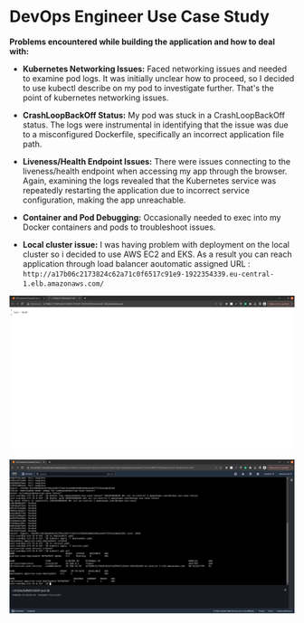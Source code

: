 ﻿# DevOps Engineer Use Case Study

**Problems encountered while building the application and how to deal with:**
- **Kubernetes Networking Issues:** Faced networking issues and needed to examine pod logs. It was initially unclear how to proceed, so I decided to use kubectl describe on my pod to investigate further. That's the point of kubernetes networking issues.

- **CrashLoopBackOff Status:** My pod was stuck in a CrashLoopBackOff status. The logs were instrumental in identifying that the issue was due to a misconfigured Dockerfile, specifically an incorrect application file path.

- **Liveness/Health Endpoint Issues:** There were issues connecting to the liveness/health endpoint when accessing my app through the browser. Again, examining the logs revealed that the Kubernetes service was repeatedly restarting the application due to incorrect service configuration, making the app unreachable.

- **Container and Pod Debugging:** Occasionally needed to exec into my Docker containers and pods to troubleshoot issues.

- **Local cluster issue:** I was having problem with deployment on the local cluster so i decided to use AWS EC2 and EKS. As a result you can reach application through load balancer aoutomatic assigned URL : `http://a17b06c2173824c62a71c0f6517c91e9-1922354339.eu-central-1.elb.amazonaws.com/`

![Alt text](image-1.png)

![Alt text](image.png)

